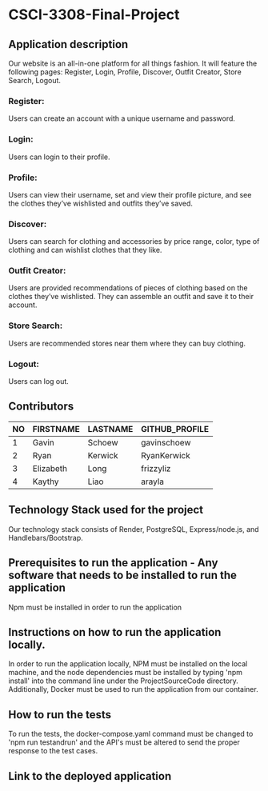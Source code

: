 # CSCI-3308-Final-Project

## Application description
Our website is an all-in-one platform for all things fashion. It will feature the following pages: Register, Login, Profile, Discover, Outfit Creator, Store Search, Logout.
### Register: 
Users can create an account with a unique username and password.
### Login: 
Users can login to their profile.
### Profile: 
Users can view their username, set and view their profile picture, and see the clothes they’ve wishlisted and outfits they’ve saved.
### Discover: 
Users can search for clothing and accessories by price range, color, type of clothing and can wishlist clothes that they like.
### Outfit Creator: 
Users are provided recommendations of pieces of clothing based on the clothes they’ve wishlisted. They can assemble an outfit and save it to their account.
### Store Search: 
Users are recommended stores near them where they can buy clothing.
### Logout: 
Users can log out.


## Contributors

| NO | FIRSTNAME | LASTNAME | GITHUB_PROFILE |
|----|-----------|----------|----------------|
| 1  | Gavin     | Schoew   | gavinschoew    |
| 2  | Ryan      | Kerwick  | RyanKerwick    |
| 3  | Elizabeth | Long     | frizzyliz      |
| 4  | Kaythy    | Liao     | arayla         |

## Technology Stack used for the project
Our technology stack consists of Render, PostgreSQL, Express/node.js, and Handlebars/Bootstrap.

## Prerequisites to run the application - Any software that needs to be installed to run the application
Npm must be installed in order to run the application

## Instructions on how to run the application locally.
In order to run the application locally, NPM must be installed on the local machine, and the node dependencies must be installed by typing 'npm install' into the command line under the ProjectSourceCode directory. Additionally, Docker must be used to run the application from our container.

## How to run the tests
To run the tests, the docker-compose.yaml command must be changed to 'npm run testandrun' and the API's must be altered to send the proper response to the test cases.

## Link to the deployed application
